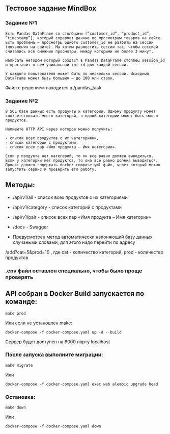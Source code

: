 ## Тестовое задание MindBox

### Задание №1
```
Есть Pandas DataFrame со столбцами [“customer_id”, “product_id”, “timestamp”], который содержит данные по просмотрам товаров на сайте. Есть проблема – просмотры одного customer_id не разбиты на сессии (появления на сайте). Мы хотим разместить сессии так, чтобы сессией считались все смежные просмотры, между которыми не более 3 минут.

Написать методом который создаст в Pandas DataFrame столбец session_id и проставит в нем уникальный int id для каждой сессии.

У каждого пользователя может быть по несколько сессий. Исходный DataFrame может быть большим – до 100 млн строк.
```

Файл с решением находится в /pandas_task

### Задание №2
```
В SQL базе данных есть продукты и категории. Одному продукту может соответствовать много категорий, в одной категории может быть много продуктов.

Напишите HTTP API через которое можно получить:

- список всех продуктов с их категориями,
- список категорий с продуктами,
- список всех пар «Имя продукта – Имя категории».

Если у продукта нет категорий, то он все равно должен выводиться.
Если у категории нет продуктов, то она все равно должна выводиться.
Проект должен содержать docker-compose.yml файл, через который можно запустить сервис и проверить его работу.
```
## Методы:
- /api/v1/all - список всех продуктов с их категориями
- /api/v1/category - список категорий с продуктами
- /api/v1/pair - список всех пар «Имя продукта – Имя категории»
- /docs - Swagger

- Предусмотрен метод автоматически напоняющий базу данных случаными словами,
для этого надо перейти по адресу

/add?cat=5&prod=10 ,
где cat - количество категорий, prod - количество продуктов

### .env файл оставлен специально, чтобы было проще проверять

## API собран в Docker Build запускается по команде:
```
make prod
```
Или если не установлен make:
```
docker-compose -f docker-compose.yaml up -d --build
```
Сервер будет доступен на 8000 порту localhost

### После запуска выполните миграции:
```
make migrate
```
Или
```
docker-compose -f docker-compose.yaml exec web alembic upgrade head
```
### Остановка:
```
make down
```
Или
```
docker-compose -f docker-compose.yaml down
```

